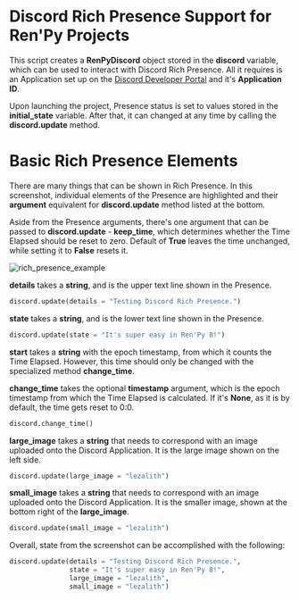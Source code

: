 # Discord Rich Presence Support for Ren'Py Projects
This script creates a **RenPyDiscord** object stored in the **discord** variable, which can be used to interact with Discord Rich Presence. All it requires is an Application set up on the [Discord Developer Portal](https://discord.com/developers) and it's **Application ID**.

Upon launching the project, Presence status is set to values stored in the **initial_state** variable. After that, it can changed at any time by calling the **discord.update** method.

# Basic Rich Presence Elements
There are many things that can be shown in Rich Presence. In this screenshot, individual elements of the Presence are highlighted and their **argument** equivalent for **discord.update** method listed at the bottom.

Aside from the Presence arguments, there's one argument that can be passed to **discord.update** - **keep_time**, which determines whether the Time Elapsed should be reset to zero. Default of **True** leaves the time unchanged, while setting it to **False** resets it.

![rich_presence_example](https://user-images.githubusercontent.com/56970124/190881237-3f1e0b72-d954-4af2-8a93-a35e59bdf51e.png)

**details** takes a **string**, and is the upper text line shown in the Presence.
```py
discord.update(details = "Testing Discord Rich Presence.")
```

**state** takes a **string**, and is the lower text line shown in the Presence.
```py
discord.update(state = "It's super easy in Ren'Py 8!")
```

**start** takes a **string** with the epoch timestamp, from which it counts the Time Elapsed. However, this time should only be changed with the specialized method **change_time**.

**change_time** takes the optional **timestamp** argument, which is the epoch timestamp from which the Time Elapsed is calculated. If it's **None**, as it is by default, the time gets reset to 0:0.
```py
discord.change_time()
```

**large_image** takes a **string** that needs to correspond with an image uploaded onto the Discord Application.
It is the large image shown on the left side.
```py
discord.update(large_image = "lezalith")
```

**small_image** takes a **string** that needs to correspond with an image uploaded onto the Discord Application.
It is the smaller image, shown at the bottom right of the **large_image**.
```py
discord.update(small_image = "lezalith")
```

Overall, state from the screenshot can be accomplished with the following:
```py
discord.update(details = "Testing Discord Rich Presence.",
               state = "It's super easy in Ren'Py 8!",
               large_image = "lezalith",
               small_image = "lezalith")
```

